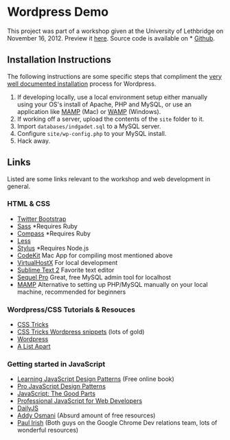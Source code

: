 Wordpress Demo
==============

This project was part of a workshop given at the University of Lethbridge on November 16, 2012. Preview it [here](http://ingadget.general-metrics.com/). Source code is available on * [Github](https://github.com/Jonesy/UlethWordpressDemo).

## Installation Instructions

The following instructions are some specific steps that compliment the [very well documented installation](http://codex.wordpress.org/Installing_WordPress) process for Wordpress.

1. If developing locally, use a local environment setup either manually using your OS's install of Apache, PHP and MySQL, or use an application like [MAMP](http://www.mamp.info/en/index.html) (Mac) or [WAMP](http://www.wampserver.com/en/) (Windows).
1. If working off a server, upload the contents of the `site` folder to it.
1. Import `databases/indgadet.sql` to a MySQL server.
1. Configure `site/wp-config.php` to your MySQL install.
1. Hack away.

## Links

Listed are some links relevant to the workshop and web development in general.

### HTML & CSS
* [Twitter Bootstrap](http://twitter.github.com/bootstrap/)
* [Sass](http://sass-lang.com/) *Requires Ruby
* [Compass](http://compass-style.org/) *Requires Ruby
* [Less](http://lesscss.org/)
* [Stylus](http://learnboost.github.com/stylus/) *Requires Node.js
* [CodeKit](http://incident57.com/codekit/) Mac App for compiling most mentioned above
* [VirtualHostX](http://clickontyler.com/virtualhostx/) For local development
* [Sublime Text 2](http://www.sublimetext.com/) Favorite text editor
* [Sequel Pro](http://www.sequelpro.com/) Great, free MySQL admin tool for localhost
* [MAMP](http://www.mamp.info/) Alternative to setting up PHP/MySQL manually on your local machine, recommended for beginners

### Wordpress/CSS Tutorials & Resouces
* [CSS Tricks](http://css-tricks.com/)
* [CSS Tricks Wordpress snippets](http://css-tricks.com/snippets/wordpress/) (lots of gold)
* [Wordpress](http://wp.tutsplus.com/)
* [A List Apart](http://alistapart.com/)

### Getting started in JavaScript

* [Learning JavaScript Design Patterns](http://addyosmani.com/resources/essentialjsdesignpatterns/book/) (Free online book)
* [Pro JavaScript Design Patterns](http://www.amazon.com/JavaScript-Design-Patterns-Recipes-Problem-Solution/dp/159059908X)
* [JavaScript: The Good Parts](http://shop.oreilly.com/product/9780596517748.do)
* [Professional JavaScript for Web Developers](http://www.amazon.com/Professional-JavaScript-Developers-Wrox-Guides/dp/0764579088)
* [DailyJS](http://dailyjs.com/)
* [Addy Osmani](http://addyosmani.com/) (Absurd amount of free resources)
* [Paul Irish](http://paulirish.com/) (Both guys on the Google Chrome Dev relations team, lots of wonderful resources)